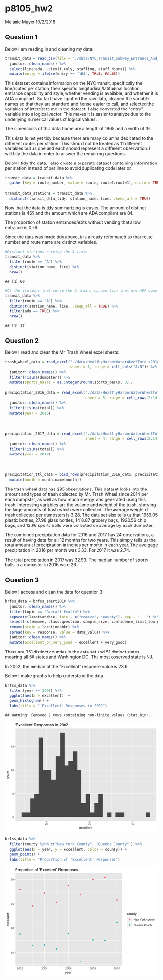 p8105\_hw2
================
Melanie Mayer
10/2/2018

Question 1
----------

Below I am reading in and cleaning my data:

``` r
transit_data = read_csv(file = "./data/NYC_Transit_Subway_Entrance_And_Exit_Data.csv") %>%
  janitor::clean_names() %>%
  select(line:ada, -c(exit_only, staffing, staff_hours)) %>%
  mutate(entry = ifelse(entry == "YES", TRUE, FALSE))
```

This dataset contains information on the NYC transit, specifically the line/routes per station, their specific longitudinal/latitudinal location, entrance capability and style, whether vending is available, and whether it is ADA compliant. So far I have inputted the raw data, cleaned the variable names so that they are standard and hense easier to call, and selected the variables of interest to me in the dataset. I also converted the "entry" variable into a logical vector. This makes it is easier to analyze due to the underlying numerical values of logical values.

The dimensions of this data frame are a length of 1868 and a width of 19.

This data is not yet tidy because there are many columns dedicated to the different routes per station. This should not be treated as 11 different variables but as one and each should represent a different observation. I will tidy the data in order to answer the remaining questions.

Below I tidy the data. I also create a seperate dataset containing information per station instead of per line to avoid duplicating code later on.

``` r
transit_data = transit_data %>%
  gather(key = route_number, value = route, route1:route11, na.rm = TRUE)

transit_data_stations = transit_data %>%
  distinct(transit_data_tidy, station_name, line, .keep_all = TRUE)
```

Now that the data is tidy summarizing is easier. The amount of distinct stations is 465 and the amount which are ADA compliant are 84.

The proportion of station entrances/exits without vending that allow entrance is 0.56.

Since the data was made tidy above, it is already reformated so that route number and route name are distinct variables.

``` r
#Distinct stations serving the A train
transit_data %>%
  filter(route == "A") %>%
  distinct(station_name, line) %>%
  nrow()
```

    ## [1] 60

``` r
#Of the stations that serve the A train, hproportion that are ADA compliant
transit_data %>%
  filter(route == "A") %>%
  distinct(station_name, line, .keep_all = TRUE) %>%
  filter(ada == TRUE) %>%
  nrow()  
```

    ## [1] 17

Question 2
----------

Below I read and clean the Mr. Trash Wheel excel sheets:

``` r
trash_wheel_data = read_excel("./data/HealthyHarborWaterWheelTotals2018-7-28.xlsx", 
                              sheet = 1, range = cell_cols("A:N")) %>%
  janitor::clean_names() %>%
  filter(!is.na(dumpster)) %>%
  mutate(sports_balls = as.integer(round(sports_balls, 0)))

precipitation_2016_data = read_excel("./data/HealthyHarborWaterWheelTotals2018-7-28.xlsx", 
                                     sheet = 5, range = cell_rows(2:14)) %>%
  janitor::clean_names() %>%
  filter(!is.na(total)) %>%
  mutate(year = 2016)



precipitation_2017_data = read_excel("./data/HealthyHarborWaterWheelTotals2018-7-28.xlsx", 
                                     sheet = 4, range = cell_rows(2:14)) %>%
  janitor::clean_names() %>%
  filter(!is.na(total)) %>%
  mutate(year = 2017)



precipitation_ttl_data = bind_rows(precipitation_2016_data, precipitation_2017_data) %>%
  mutate(month = month.name[month])
```

The trash wheel data has 285 observations. This dataset looks into the amount and types of trash collected by Mr. Trash Wheel since 2014 per each dumpster, as well as how much energy was generated using this trash. Interesting variables are the volume and weight of the trash, showing the large amounts of trash which were collected. The average weight of trash collected per dumpsters is 3.28. The data set also tells us that 1969.05 plastic bottles, 27.98 glass bottles, 1418.87 grocery bags, 1920.56 chip bags, and 12.66 sports balls were collected on average by each dumpster.

The combined precipitation data for 2016 and 2017 has 24 observations, a result of having data for all 12 months for two years. This simply tells us the total amount of precipitation in inches per month in each year. The avergage precipitation in 2016 per month was 3.33. For 2017 it was 2.74.

The total precipitation in 2017 was 32.93. The median number of sports balls in a dumpster in 2016 were 26.

Question 3
----------

Below I access and clean the data for question 3:

``` r
brfss_data = brfss_smart2010 %>%
  janitor::clean_names() %>%
  filter(topic == "Overall Health") %>%
  separate(locationdesc, into = c("remove", "county"), sep = " - ") %>%
  select(-c(remove, class:question, sample_size, confidence_limit_low:geo_location)) %>%
  rename(state = locationabbr) %>%
  spread(key = response, value = data_value) %>%
  janitor::clean_names() %>%
  mutate(excellent_or_very_good = excellent + very_good)
```

There are 351 distinct counties in the data set and 51 distinct states, meaning all 50 states and Washington DC. The most observed state is NJ.

In 2002, the median of the “Excellent” response value is 23.6.

Below I make graphs to help understand the data.

``` r
brfss_data %>%
  filter(year == 2002) %>%
  ggplot(aes(x = excellent)) +
  geom_histogram() + 
  labs(title = "'Excellent' Responses in 2002")
```

    ## Warning: Removed 2 rows containing non-finite values (stat_bin).

![](p8105_hw2_files/figure-markdown_github/q3-1.png)

``` r
brfss_data %>%
  filter(county %in% c("New York County", "Queens County")) %>%
  ggplot(aes(x = year, y = excellent, color = county)) +
  geom_point() + 
  labs(title = "Proportion of 'Excellent' Responses")
```

![](p8105_hw2_files/figure-markdown_github/q3-2.png)
